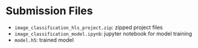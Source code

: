# Submission Files

- `image_classification_hls_project.zip`: zipped project files
- `image_classification_model.ipynb`: jupyter notebook for model training
- `model.h5`: trained model
